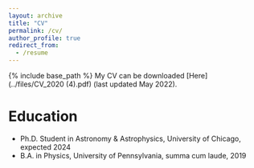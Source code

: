 ```yaml
---
layout: archive
title: "CV"
permalink: /cv/
author_profile: true
redirect_from:
  - /resume
---
```


{% include base_path %}
My CV can be downloaded [Here](../files/CV_2020 (4).pdf) (last updated May 2022). 

Education
======
* Ph.D. Student in Astronomy & Astrophysics, University of Chicago, expected 2024
* B.A. in Physics, University of Pennsylvania, summa cum laude, 2019
  

